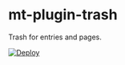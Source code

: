 mt-plugin-trash
===============

Trash for entries and pages.

[![Deploy](https://www.herokucdn.com/deploy/button.png)](https://heroku.com/deploy)
